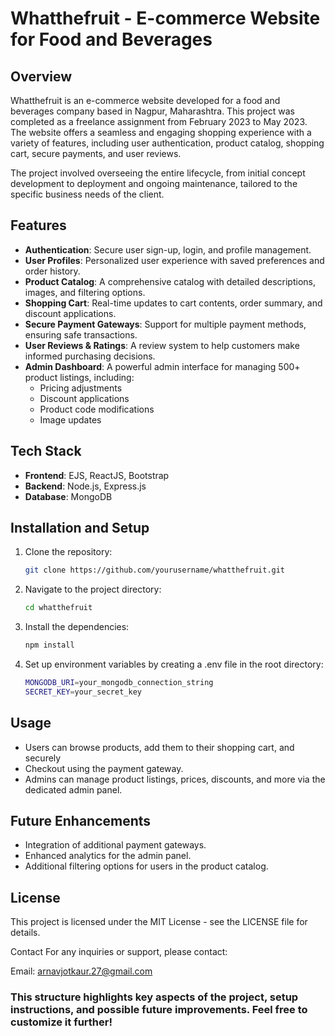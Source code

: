 # Whatthefruit - E-commerce Website for Food and Beverages

## Overview
Whatthefruit is an e-commerce website developed for a food and beverages company based in Nagpur, Maharashtra. This project was completed as a freelance assignment from February 2023 to May 2023. The website offers a seamless and engaging shopping experience with a variety of features, including user authentication, product catalog, shopping cart, secure payments, and user reviews.

The project involved overseeing the entire lifecycle, from initial concept development to deployment and ongoing maintenance, tailored to the specific business needs of the client.

## Features
- **Authentication**: Secure user sign-up, login, and profile management.
- **User Profiles**: Personalized user experience with saved preferences and order history.
- **Product Catalog**: A comprehensive catalog with detailed descriptions, images, and filtering options.
- **Shopping Cart**: Real-time updates to cart contents, order summary, and discount applications.
- **Secure Payment Gateways**: Support for multiple payment methods, ensuring safe transactions.
- **User Reviews & Ratings**: A review system to help customers make informed purchasing decisions.
- **Admin Dashboard**: A powerful admin interface for managing 500+ product listings, including:
  - Pricing adjustments
  - Discount applications
  - Product code modifications
  - Image updates

## Tech Stack
- **Frontend**: EJS, ReactJS, Bootstrap
- **Backend**: Node.js, Express.js
- **Database**: MongoDB
  
## Installation and Setup
1. Clone the repository:
   ```bash
   git clone https://github.com/yourusername/whatthefruit.git
2. Navigate to the project directory:
   ```bash
   cd whatthefruit

3. Install the dependencies:
   ```bash
   npm install
4. Set up environment variables by creating a .env file in the root directory:
   ```bash
   MONGODB_URI=your_mongodb_connection_string
   SECRET_KEY=your_secret_key
   
## Usage
- Users can browse products, add them to their shopping cart, and securely 
- Checkout using the payment gateway.
- Admins can manage product listings, prices, discounts, and more via the dedicated admin panel.
## Future Enhancements
- Integration of additional payment gateways.
- Enhanced analytics for the admin panel.
- Additional filtering options for users in the product catalog.
  
## License
This project is licensed under the MIT License - see the LICENSE file for details.

Contact
For any inquiries or support, please contact:

Email: arnavjotkaur.27@gmail.com


### This structure highlights key aspects of the project, setup instructions, and possible future improvements. Feel free to customize it further!
